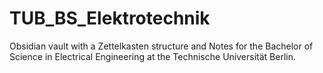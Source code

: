 # TUB_BS_Elektrotechnik
Obsidian vault with a Zettelkasten structure and Notes for the Bachelor of Science in Electrical Engineering at the Technische Universität Berlin.

